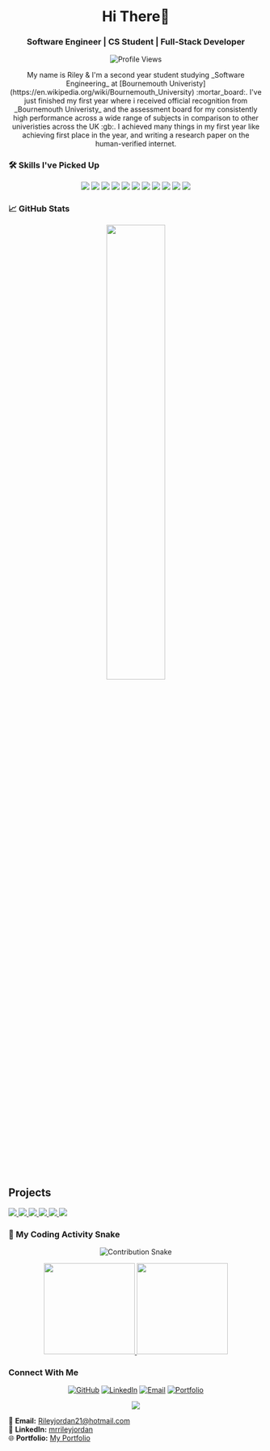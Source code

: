 

<h1 align="center">Hi There👋</h1>
<h3 align="center">Software Engineer | CS Student | Full-Stack Developer</h3>

<p align="center">
  <img src="https://komarev.com/ghpvc/?username=xmrenigmax&label=Profile%20views&color=0e75b6&style=flat" alt="Profile Views"/>
</p>


<div align="center">
My name is Riley & I'm a second year student studying _Software Engineering_ at [Bournemouth Univeristy](https://en.wikipedia.org/wiki/Bournemouth_University) :mortar_board:. I've just finished my first year where i received official recognition from _Bournemouth Univeristy_ and the assessment board for my consistently high performance across a wide range of subjects in comparison to other univeristies across the UK :gb:. I achieved many things in my first year like achieving first place in the year, and writing a research paper on the human-verified internet.

</div>


### 🛠️ Skills I've Picked Up

<p align="center">
  <img src="https://img.shields.io/badge/Python-3776AB?style=flat&logo=python&logoColor=white"/>
  <img src="https://img.shields.io/badge/SQL-003B57?style=flat&logo=mysql&logoColor=white"/>
  <img src="https://img.shields.io/badge/JavaScript-F7DF1E?style=flat&logo=javascript&logoColor=black"/>
  <img src="https://img.shields.io/badge/HTML5-E34F26?style=flat&logo=html5&logoColor=white"/>
  <img src="https://img.shields.io/badge/CSS3-1572B6?style=flat&logo=css3&logoColor=white"/>
  <img src="https://img.shields.io/badge/React-61DAFB?style=flat&logo=react&logoColor=black"/>
  <img src="https://img.shields.io/badge/Node.js-339933?style=flat&logo=node.js&logoColor=white"/>
  <img src="https://img.shields.io/badge/TypeScript-3178C6?style=flat&logo=typescript&logoColor=white"/>
  <img src="https://img.shields.io/badge/Git-F05032?style=flat&logo=git&logoColor=white"/>
  <img src="https://img.shields.io/badge/PostgreSQL-4169E1?style=flat&logo=postgresql&logoColor=white"/>
    <img src="https://img.shields.io/badge/Java-007396?style=flat&logo=java&logoColor=white"/>
</p>

### 📈 GitHub Stats

<p align="center">
  <img src="https://github-readme-stats.vercel.app/api?username=xmrenigmax&show_icons=true&theme=tokyonight" width="48%"/>
</p>

## Projects

<a href="https://github.com/xmrenigmax/AgileTaskManager">
    <picture>
        <source
            srcset="https://github-readme-stats.vercel.app/api/pin/?username=xmrenigmax&repo=AgileTaskManager&theme=vue-dark&hide_border=true"
            media="(prefers-color-scheme: dark)"
        />
        <source
            srcset="https://github-readme-stats.vercel.app/api/pin/?username=xmrenigmax&repo=AgileTaskManager&theme=vue"
            media="(prefers-color-scheme: light), (prefers-color-scheme: no-preference)"
        />
        <img src="https://github-readme-stats.vercel.app/api/pin/?username=xmrenigmax&repo=AgileTaskManager&theme=vue"/>
    </picture>
</a>

<a href="https://github.com/xmrenigmax/MyPortfolio">
    <picture>
        <source
            srcset="https://github-readme-stats.vercel.app/api/pin/?username=xmrenigmax&repo=MyPortfolio&theme=vue-dark&hide_border=true"
            media="(prefers-color-scheme: dark)"
        />
        <source
            srcset="https://github-readme-stats.vercel.app/api/pin/?username=xmrenigmax&repo=MyPortfolio&theme=vue"
            media="(prefers-color-scheme: light), (prefers-color-scheme: no-preference)"
        />
        <img src="https://github-readme-stats.vercel.app/api/pin/?username=xmrenigmax&repo=MyPortfolio&theme=vue"/>
    </picture>
</a>

<a href="https://github.com/xmrenigmax/DataVisuals">
    <picture>
        <source
            srcset="https://github-readme-stats.vercel.app/api/pin/?username=xmrenigmax&repo=DataVisuals&theme=vue-dark&hide_border=true"
            media="(prefers-color-scheme: dark)"
        />
        <source
            srcset="https://github-readme-stats.vercel.app/api/pin/?username=xmrenigmax&repo=DataVisuals&theme=vue"
            media="(prefers-color-scheme: light), (prefers-color-scheme: no-preference)"
        />
        <img src="https://github-readme-stats.vercel.app/api/pin/?username=xmrenigmax&repo=DataVisuals&theme=vue"/>
    </picture>
</a>

<a href="https://github.com/xmrenigmax/L4_Coursework_Programming">
    <picture>
        <source
            srcset="https://github-readme-stats.vercel.app/api/pin/?username=xmrenigmax&repo=L4_Coursework_Programming&theme=vue-dark&hide_border=true"
            media="(prefers-color-scheme: dark)"
        />
        <source
            srcset="https://github-readme-stats.vercel.app/api/pin/?username=xmrenigmax&repo=L4_Coursework_Programming&theme=vue"
            media="(prefers-color-scheme: light), (prefers-color-scheme: no-preference)"
        />
        <img src="https://github-readme-stats.vercel.app/api/pin/?username=xmrenigmax&repo=L4_Coursework_Programming&theme=vue"/>
    </picture>
</a>

<a href="https://github.com/xmrenigmax/L4_MathsAssignmentRepo">
    <picture>
        <source
            srcset="https://github-readme-stats.vercel.app/api/pin/?username=xmrenigmax&repo=L4_MathsAssignmentRepo&theme=vue-dark&hide_border=true"
            media="(prefers-color-scheme: dark)"
        />
        <source
            srcset="https://github-readme-stats.vercel.app/api/pin/?username=xmrenigmax&repo=L4_MathsAssignmentRepo&theme=vue"
            media="(prefers-color-scheme: light), (prefers-color-scheme: no-preference)"
        />
        <img src="https://github-readme-stats.vercel.app/api/pin/?username=xmrenigmax&repo=L4_MathsAssignmentRepo&theme=vue"/>
    </picture>
</a>

<a href="https://github.com/xmrenigmax/Hackerrank">
    <picture>
        <source
            srcset="https://github-readme-stats.vercel.app/api/pin/?username=xmrenigmax&repo=Hackerrank&theme=vue-dark&hide_border=true"
            media="(prefers-color-scheme: dark)"
        />
        <source
            srcset="https://github-readme-stats.vercel.app/api/pin/?username=xmrenigmax&repo=Hackerrank&theme=vue"
            media="(prefers-color-scheme: light), (prefers-color-scheme: no-preference)"
        />
        <img src="https://github-readme-stats.vercel.app/api/pin/?username=xmrenigmax&repo=Hackerrank&theme=vue"/>
    </picture>
</a>

### 🐍 My Coding Activity Snake 

<div align="center">

<!-- Updated Snake URL (will work after first workflow run) -->
![Contribution Snake](https://raw.githubusercontent.com/xmrenigmax/xmrenigmax/output/github-contribution-grid-snake.svg)

<!-- Streak Stats with Improved Loading -->
<a href="https://git.io/streak-stats">
  <img src="https://streak-stats.demolab.com?user=xmrenigmax&theme=vue-dark&hide_border=true&background=0D1117&dates=58A6FF&sideNums=58A6FF&sideLabels=58A6FF&fire=FF9B45&currStreakNum=FFFFFF" height="180"/>
</a>

<!-- Faster Loading Metrics -->
<a href="https://metrics.lecoq.io">
  <img src="https://metrics.lecoq.io/xmrenigmax?template=classic&isocalendar=1&languages=1&achievements=1&activity=1&base=header%2C%20activity%2C%20repositories%2C%20metadata&base.indepth=false&config.timezone=Europe%2FLondon" height="180"/>
</a>

</div>

</div>

### Connect With Me

<div align="center">
  
[![GitHub](https://img.shields.io/badge/GitHub-100000?style=for-the-badge&logo=github&logoColor=white)](https://github.com/xmrenigmax)
[![LinkedIn](https://img.shields.io/badge/LinkedIn-0077B5?style=for-the-badge&logo=linkedin&logoColor=white)](https://uk.linkedin.com/in/mrrileyjordan)
[![Email](https://img.shields.io/badge/Email-D14836?style=for-the-badge&logo=gmail&logoColor=white)](mailto:Rileyjordan21@hotmail.com)
[![Portfolio](https://img.shields.io/badge/Portfolio-%23000000.svg?style=for-the-badge&logo=vercel&logoColor=white)](https://my-portfolio-gold-five-45.vercel.app/)

</div>

<div align="center">
  <a href="https://github.com/xmrenigmax">
    <picture>
      <source
        srcset="https://readme-stats-git-main-xmrenigmaxs-projects.vercel.app/api?username=xmrenigmax&show_icons=true&theme=vue-dark&hide_border=true"
        media="(prefers-color-scheme: dark)"
      />
      <img src="https://readme-stats-git-main-xmrenigmaxs-projects.vercel.app/api?username=xmrengimax&show_icons=true&theme=vue&hide_border=true"/>
    </picture>
  </a>
</div>

📧 **Email:** [Rileyjordan21@hotmail.com](mailto:Rileyjordan21@hotmail.com)  
🔗 **LinkedIn:** [mrrileyjordan](https://uk.linkedin.com/in/mrrileyjordan)  
🌐 **Portfolio:** [My Portfolio](https://my-portfolio-gold-five-45.vercel.app/)
